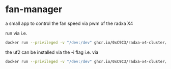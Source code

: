 # fan-manager

a small app to control the fan speed via pwm of the radxa X4

run via i.e.

```bash
docker run --privileged -v "/dev:/dev" ghcr.io/0xC9C3/radxa-x4-cluster/fan-manager:main -p /dev/ttyS4
```

the uf2 can be installed via the -i flag i.e. via

```bash
docker run --privileged -v "/dev:/dev" ghcr.io/0xC9C3/radxa-x4-cluster/fan-manager:main -i
```